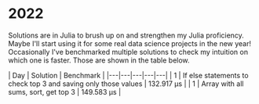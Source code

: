 # 2022

Solutions are in Julia to brush up on and strengthen my Julia proficiency. Maybe I'll start using it for some real data science projects in the new year! Occasionally I've benchmarked multiple solutions to check my intuition on which one is faster. Those are shown in the table below.

| Day | Solution | Benchmark |
|---|---|---|---|---|
| 1 | If else statements to check top 3 and saving only those values | 132.917 μs |
| 1 | Array with all sums, sort, get top 3 | 149.583 μs |